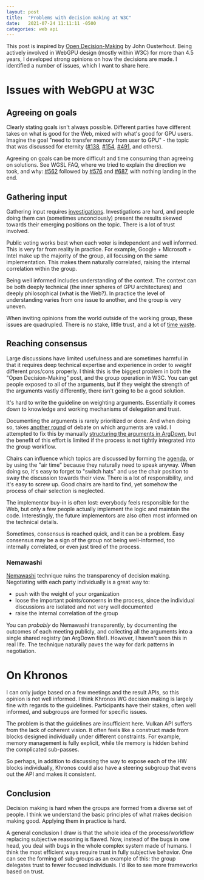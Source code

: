 ```yaml
---
layout: post
title:  "Problems with decision making at W3C"
date:   2021-07-24 11:11:11 -0500
categories: web api
---
```


This post is inspired by [Open Decision-Making](https://web.stanford.edu/~ouster/cgi-bin/decisions.php) by John Ousterhout. Being actively involved in WebGPU design (mostly within W3C) for more than 4.5 years, I developed strong opinions on how the decisions are made. I identified a number of issues, which I want to share here.

# Issues with WebGPU at W3C

## Agreeing on goals

Clearly stating goals isn't always possible. Different parties have different takes on what is good for the Web, mixed with what's good for GPU users. Imagine the goal "need to transfer memory from user to GPU" - the topic that was discussed for eternity ([#138](https://github.com/gpuweb/gpuweb/issues/138), [#154](https://github.com/gpuweb/gpuweb/issues/154), [#491](https://github.com/gpuweb/gpuweb/issues/491), and others).

Agreeing on goals can be more difficult and time consuming than agreeing on solutions. See WGSL FAQ, where we tried to explain the direction we took, and why: [#562](https://github.com/gpuweb/gpuweb/pull/562) followed by [#576](https://github.com/gpuweb/gpuweb/pull/576) and [#687](https://github.com/gpuweb/gpuweb/pull/687), with nothing landing in the end.

## Gathering input

Gathering input requires [investigations](https://github.com/gpuweb/gpuweb/issues?q=label%3Ainvestigation+). Investigations are hard, and people doing them can (sometimes unconciously) present the results skewed towards their emerging positions on the topic. There is a lot of trust involved.

Public voting works best when each voter is independent and well informed. This is very far from reality in practice. For example, Google + Microsoft + Intel make up the majority of the group, all focusing on the same implementation. This makes them naturally correlated, raising the internal correlation within the group.

Being well informed includes understanding of the context. The context can be both deeply technical (the inner spheres of GPU architectures) and deeply philosophical (what is the Web?). In practice the level of understanding varies from one issue to another, and the group is very uneven.

When inviting opinions from the world outside of the working group, these issues are quadrupled. There is no stake, little trust, and a lot of [time waste](https://github.com/gpuweb/gpuweb/issues/566).

## Reaching consensus

Large discussions have limited usefulness and are sometimes harmful in that it requires deep technical expertise and experience in order to *weight* different pros/cons properly. I think this is the biggest problem in both the "Open Decision-Making" post, and the group operation in W3C. You can get people exposed to all of the arguments, but if they weight the strength of the arguments vastly differently, there isn't going to be a good solution.

It's hard to write the guideline on weighting arguments. Essentially it comes down to knowledge and working mechanisms of delegation and trust.

Documenting the arguments is rarely prioritized or done. And when doing so, takes [another round](https://github.com/kvark/webgpu-debate/pull/2) of debate on which arguments are valid. I attempted to fix this by manually [structuring the arguments in ArgDown](http://kvark.github.io/tech/arguments/2020/06/30/technical-discussions.html), but the benefit of this effort is limited if the process is not tightly integrated into the group workflow.

Chairs can influence which topics are discussed by forming the [agenda](https://drive.google.com/drive/u/0/folders/0B6yb23j9HAmDSDNTcWM0a0lxRU0?resourcekey=0-XPJFvypVCQaKRvC0kgMhDg), or by using the "air time" because they naturally need to speak anyway. When doing so, it's easy to forget to "switch hats" and use the chair position to sway the discussion towards their view. There is a lot of responsibility, and it's easy to screw up. Good chairs are hard to find, yet somehow the process of chair selection is neglected.

The implementor buy-in is often lost: everybody feels responsible for the Web, but only a few people actually implement the logic and maintain the code. Interestingly, the future implementors are also often most informed on the technical details.

Sometimes, consensus is reached quick, and it can be a problem. Easy consensus may be a sign of the group not being well-informed, too internally correlated, or even just tired of the process.

### Nemawashi

[Nemawashi](https://en.wikipedia.org/wiki/Nemawashi) technique ruins the transparency of decision making.
Negotiating with each party individually is a great way to:
  - push with the weight of your organization
  - loose the important points/concerns in the process, since the individual discussions are isolated and not very well documented
  - raise the internal correlation of the group

You can *probably* do Nemawashi transparently, by documenting the outcomes of each meeting publicly, and collecting all the arguments into a single shared registry (an ArgDown file!). However, I haven't seen this in real life. The technique naturally paves the way for dark patterns in negotiation.

# On Khronos

I can only judge based on a few meetings and the result APIs, so this opinion is not well informed. I think Khronos WG decision making is largely fine with regards to the guidelines. Participants have their stakes, often well informed, and subgroups are formed for specific issues.

The problem is that the guidelines are insufficient here. Vulkan API suffers from the lack of coherent vision. It often feels like a construct made from blocks designed individually under different constraints. For example, memory management is fully explicit, while tile memory is hidden behind the complicated sub-passes.

So perhaps, in addition to discussing the way to expose each of the HW blocks individually, Khronos could also have a steering subgroup that evens out the API and makes it consistent.

## Conclusion

Decision making is hard when the groups are formed from a diverse set of people. I think we understand the basic principles of what makes decision making good. Applying them in practice is hard.

A general conclusion I draw is that the whole idea of the process/workflow replacing subjective reasoning is flawed. Now, instead of the bugs in one head, you deal with bugs in the whole complex system made of humans. I think the most efficient ways require trust in fully subjective behavior. One can see the forming of sub-groups as an example of this: the group delegates trust to fewer focused individuals. I'd like to see more frameworks based on trust.